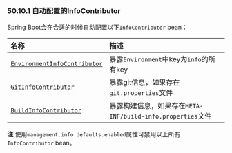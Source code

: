 ### 50.10.1 自动配置的InfoContributor

Spring Boot会在合适的时候自动配置以下`InfoContributor` bean：

|名称|描述|
|:----|:----|
|[`EnvironmentInfoContributor`](https://github.com/spring-projects/spring-boot/tree/v2.0.0.RELEASE/spring-boot-project/spring-boot-actuator/src/main/java/org/springframework/boot/actuate/info/EnvironmentInfoContributor.java)|暴露`Environment`中key为`info`的所有key|
|[`GitInfoContributor`](https://github.com/spring-projects/spring-boot/tree/v2.0.0.RELEASE/spring-boot-project/spring-boot-actuator/src/main/java/org/springframework/boot/actuate/info/GitInfoContributor.java)|暴露git信息，如果存在`git.properties`文件|
|[`BuildInfoContributor`](https://github.com/spring-projects/spring-boot/tree/v2.0.0.RELEASE/spring-boot-project/spring-boot-actuator/src/main/java/org/springframework/boot/actuate/info/BuildInfoContributor.java)|暴露构建信息，如果存在`META-INF/build-info.properties`文件|

**注** 使用`management.info.defaults.enabled`属性可禁用以上所有`InfoContributor` bean。
